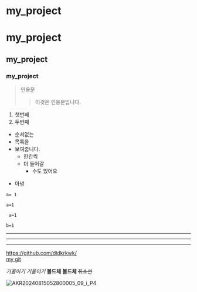 # my_project
# my_project
## my_project
### my_project


> 인용문
> > 이것은 인용문입니다.


1. 첫번째
2. 두번째

* 순서없는
* 목록을
* 보여줍니다.
  * 한칸씩
  * 더 들어갈
      * 수도 있어요
+ 아녕

``` a= 1 ```
```
a=1
```

<code> a=1 </code>

<pre><code>b=1</code></pre>


----
*****
___


<https://github.com/dldkrkwk/> <br>
[my git](https://github.com/dldkrkwk/)


*기울이기*
_기울이기_
__볼드체__
**볼드체**
~~취소선~~


![AKR20240815052800005_09_i_P4](https://github.com/user-attachments/assets/17a16f30-f8f2-4abd-b01c-247393ab962f)
